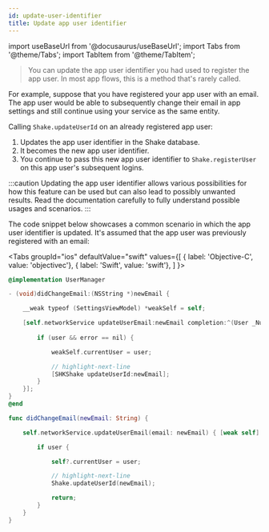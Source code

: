 ```yaml
---
id: update-user-identifier
title: Update app user identifier
---
```

import useBaseUrl from '@docusaurus/useBaseUrl';
import Tabs from '@theme/Tabs';
import TabItem from '@theme/TabItem';

>You can update the app user identifier you had used to register the app user. In most app flows, this is a method that's rarely called.

For example, suppose that you have registered your app user with an email.
The app user would be able to subsequently change their email in app settings and still continue using your service as the same entity.

Calling `Shake.updateUserId` on an already registered app user:
1. Updates the app user identifier in the Shake database.
1. It becomes the new app user identifier.
1. You continue to pass this new app user identifier to `Shake.registerUser` on this app user's subsequent logins.

:::caution
Updating the app user identifier allows various possibilities for how this feature can be used
but can also lead to possibly unwanted results.
Read the documentation carefully to fully understand possible usages and scenarios.
:::

The code snippet below showcases a common scenario in which the app user identifier is updated.
It's assumed that the app user was previously registered with an email:

<Tabs
  groupId="ios"
  defaultValue="swift"
  values={[
    { label: 'Objective-C', value: 'objectivec'},
    { label: 'Swift', value: 'swift'},
  ]
}>

<TabItem value="objectivec">

```objectivec title="UserManager.m"
@implementation UserManager

- (void)didChangeEmail:(NSString *)newEmail {

    __weak typeof (SettingsViewModel) *weakSelf = self;

    [self.networkService updateUserEmail:newEmail completion:^(User _Nullable user, NSError * _Nullable error) {
    
        if (user && error == nil) {

            weakSelf.currentUser = user;

            // highlight-next-line
            [SHKShake updateUserId:newEmail];
        }
    }];
}
@end
```

</TabItem>

<TabItem value="swift">

```swift title="UserManager.swift"
func didChangeEmail(newEmail: String) {

    self.networkService.updateUserEmail(email: newEmail) { [weak self] user in

        if user {

            self?.currentUser = user;

            // highlight-next-line
            Shake.updateUserId(newEmail);

            return;
        }
    }
}
```

</TabItem>
</Tabs>
